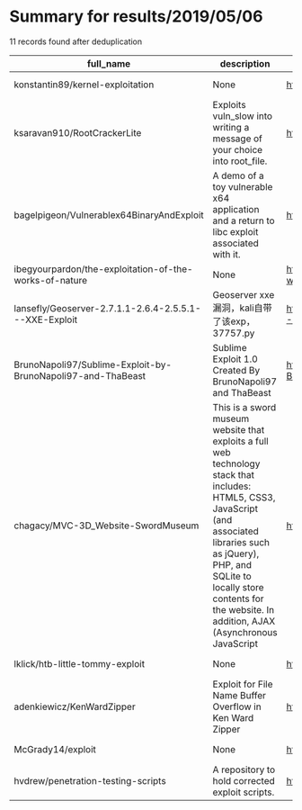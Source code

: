 
# Summary for results/2019/05/06
    
11 records found after deduplication

| full_name | description | html_url | matched_list | matched_count | pushed_at | size | stargazers_count | language | forks_count |
|-------------------------------------------------------------|------------------------------------------------------------------------------------------------------------------------------------------------------------------------------------------------------------------------------------------------------------------|--------------------------------------------------------------------------------|----------------|-----------------|---------------------------|--------|--------------------|------------|---------------|
| konstantin89/kernel-exploitation | None | https://github.com/konstantin89/kernel-exploitation | ['exploit'] | 1 | 2019-05-06 08:42:27+00:00 | 3706 | 1 | C | 1 |
| ksaravan910/RootCrackerLite | Exploits vuln_slow into writing a message of your choice into root_file. | https://github.com/ksaravan910/RootCrackerLite | ['exploit'] | 1 | 2019-05-06 21:59:47+00:00 | 2 | 0 | Shell | 0 |
| bagelpigeon/Vulnerablex64BinaryAndExploit | A demo of a toy vulnerable x64 application and a return to libc exploit associated with it. | https://github.com/bagelpigeon/Vulnerablex64BinaryAndExploit | ['exploit'] | 1 | 2019-05-06 13:41:44+00:00 | 791 | 0 | Python | 1 |
| ibegyourpardon/the-exploitation-of-the-works-of-nature | None | https://github.com/ibegyourpardon/the-exploitation-of-the-works-of-nature | ['exploit'] | 1 | 2019-05-06 04:31:15+00:00 | 0 | 0 | | 0 |
| lansefly/Geoserver-2.7.1.1-2.6.4-2.5.5.1---XXE-Exploit | Geoserver xxe漏洞，kali自带了该exp，37757.py | https://github.com/lansefly/Geoserver-2.7.1.1-2.6.4-2.5.5.1---XXE-Exploit | ['exploit'] | 1 | 2019-05-06 09:21:54+00:00 | 7 | 1 | Python | 0 |
| BrunoNapoli97/Sublime-Exploit-by-BrunoNapoli97-and-ThaBeast | Sublime Exploit 1.0 Created By BrunoNapoli97 and ThaBeast | https://github.com/BrunoNapoli97/Sublime-Exploit-by-BrunoNapoli97-and-ThaBeast | ['exploit'] | 1 | 2019-05-06 11:44:54+00:00 | 3778 | 0 | | 0 |
| chagacy/MVC-3D_Website-SwordMuseum | This is a sword museum website that exploits a full web technology stack that includes: HTML5, CSS3, JavaScript (and associated libraries such as jQuery), PHP, and SQLite to locally store contents for the website. In addition, AJAX (Asynchronous JavaScript | https://github.com/chagacy/MVC-3D_Website-SwordMuseum | ['exploit'] | 1 | 2019-05-06 16:51:13+00:00 | 31246 | 0 | CSS | 0 |
| lklick/htb-little-tommy-exploit | None | https://github.com/lklick/htb-little-tommy-exploit | ['exploit'] | 1 | 2019-05-06 17:47:02+00:00 | 0 | 0 | Python | 0 |
| adenkiewicz/KenWardZipper | Exploit for File Name Buffer Overflow in Ken Ward Zipper | https://github.com/adenkiewicz/KenWardZipper | ['exploit'] | 1 | 2019-05-06 20:12:05+00:00 | 0 | 0 | | 0 |
| McGrady14/exploit | None | https://github.com/McGrady14/exploit | ['exploit'] | 1 | 2019-05-06 21:32:50+00:00 | 1 | 0 | Shell | 0 |
| hvdrew/penetration-testing-scripts | A repository to hold corrected exploit scripts. | https://github.com/hvdrew/penetration-testing-scripts | ['exploit'] | 1 | 2019-05-06 22:58:29+00:00 | 2 | 0 | Python | 1 |
